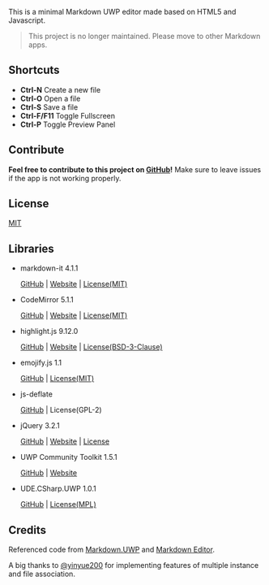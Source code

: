This is a minimal Markdown UWP editor made based on HTML5 and Javascript.

> This project is no longer maintained. Please move to other Markdown apps. 

## Shortcuts

- **Ctrl-N** Create a new file
- **Ctrl-O** Open a file
- **Ctrl-S** Save a file
- **Ctrl-F/F11** Toggle Fullscreen
- **Ctrl-P** Toggle Preview Panel

## Contribute

**Feel free to contribute to this project on [GitHub](https://github.com/patrick330602/Fcus-UWP)!** Make sure to leave issues if the app is not working properly.

## License

[MIT](https://github.com/patrick330602/Fcus/blob/master/LICENSE)

## Libraries

- markdown-it 4.1.1

  [GitHub](https://github.com/markdown-it/markdown-it) | [Website](https://markdown-it.github.io/) | [License(MIT)](https://github.com/markdown-it/markdown-it/blob/master/LICENSE)

- CodeMirror 5.1.1

  [GitHub](https://github.com/codemirror/codemirror) | [Website](http://codemirror.net/) | [License(MIT)](http://codemirror.net/LICENSE)

- highlight.js 9.12.0

  [GitHub](https://github.com/isagalaev/highlight.js) | [Website](https://highlightjs.org/) | [License(BSD-3-Clause)](https://github.com/isagalaev/highlight.js/blob/master/LICENSE)

- emojify.js 1.1

   [GitHub](https://github.com/emojione/emojify.js) | [License(MIT)](https://github.com/emojione/emojify.js/blob/master/LICENSE.md)

- js-deflate

  [GitHub](https://github.com/dankogai/js-deflate) | License(GPL-2)

- jQuery 3.2.1

  [GitHub](https://github.com/jquery/jquery) | [Website](https://jquery.com/) | [License](https://jquery.org/license/)

- UWP Community Toolkit 1.5.1

  [GitHub](https://github.com/Microsoft/UWPCommunityToolkit) | [Website](http://docs.uwpcommunitytoolkit.com/) 

- UDE.CSharp.UWP 1.0.1

  [GitHub](https://github.com/linquize/ude) | [License(MPL)](https://raw.githubusercontent.com/linquize/ude/master/license/MPL-1.1.txt)

## Credits

Referenced code from [Markdown.UWP](https://github.com/chenguanzhou/MarkDown.UWP) and [Markdown Editor](https://github.com/jbt/markdown-editor).

A big thanks to [@yinyue200](https://github.com/yinyue200) for implementing features of multiple instance and file association.